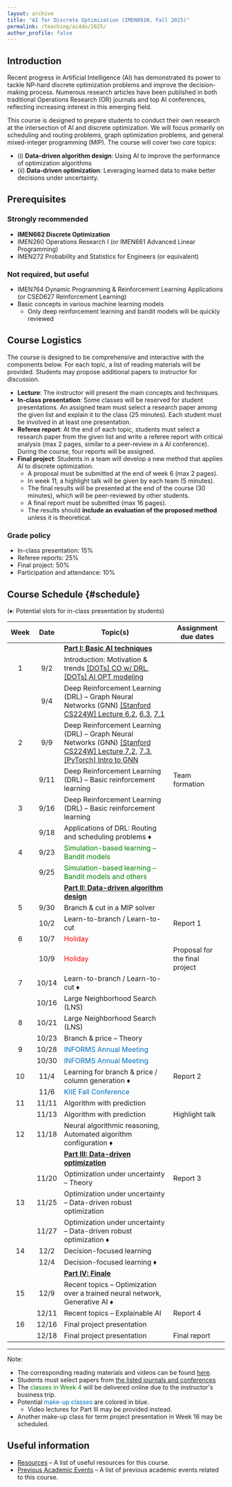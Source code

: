 ```yaml
---
layout: archive
title: "AI for Discrete Optimization (IMEN891N, Fall 2025)"
permalink: /teaching/ai4do/2025/
author_profile: false
---
```

## Introduction

Recent progress in Artificial Intelligence (AI) has demonstrated its power to tackle NP-hard discrete optimization problems and improve the decision-making process. Numerous research articles have been published in both traditional Operations Research (OR) journals and top AI conferences, reflecting increasing interest in this emerging field.

This course is designed to prepare students to conduct their own research at the intersection of AI and discrete optimization. We will focus primarily on scheduling and routing problems, graph optimization problems, and general mixed-integer programming (MIP). The course will cover two core topics:

* (i) **Data-driven algorithm design**: Using AI to improve the performance of optimization algorithms
* (ii) **Data-driven optimization**: Leveraging learned data to make better decisions under uncertainty.

## Prerequisites

### Strongly recommended

* **IMEN662 Discrete Optimization**
* IMEN260 Operations Research I (or IMEN661 Advanced Linear Programming)
* IMEN272 Probability and Statistics for Engineers (or equivalent)

### Not required, but useful

* IMEN764 Dynamic Programming & Reinforcement Learning Applications (or CSED627 Reinforcement Learning)
* Basic concepts in various machine learning models
  * Only deep reinforcement learning and bandit models will be quickly reviewed

## Course Logistics

The course is designed to be comprehensive and interactive with the components below. For each topic, a list of reading materials will be provided. Students may propose additional papers to instructor for discussion.

* **Lecture**: The instructor will present the main concepts and techniques.
* **In-class presentation**: Some classes will be reserved for student presentations. An assigned team must select a research paper among the given list and explain it to the class (25 minutes). Each student must be involved in at least one presentation.
* **Referee report**: At the end of each topic, students must select a research paper from the given list and write a referee report with critical analysis (max 2 pages, similar to a peer-review in a AI conference). During the course, four reports will be assigned.
  <!-- * See the [writing guidelines](/teaching/ai4do/2025/writing-guideline) -->
* **Final project**: Students in a team will develop a new method that applies AI to discrete optimization.
  * A proposal must be submitted at the end of week 6 (max 2 pages).
  * In week 11, a highlight talk will be given by each team (5 minutes).
  * The final results will be presented at the end of the course (30 minutes), which will be peer-reviewed by other students.
  * A final report must be submitted (max 16 pages).
  * The results should **include an evaluation of the proposed method** unless it is theoretical.

### Grade policy

* In-class presentation: 15%
* Referee reports: 25%
* Final project: 50%
* Participation and attendance: 10%

## Course Schedule {#schedule}

(♦: Potential slots for in-class presentation by students)

| Week  | Date  | Topic(s)                                                                                                                                                                                                                                                                           | Assignment due dates           |
| :---: | :---: | ---------------------------------------------------------------------------------------------------------------------------------------------------------------------------------------------------------------------------------------------------------------------------------- | ------------------------------ |
|       |       | [**Part I: Basic AI techniques**](/teaching/ai4do/2025/reading-list#part-1)                                                                                                                                                                                                        |                                |
|   1   |  9/2  | Introduction: Motivation & trends [[DOTs] CO w/ DRL](https://www.youtube.com/watch?v=bi16pVVW52U), [[DOTs] AI OPT modeling](https://www.youtube.com/watch?v=_vN3pwB-PKI)                                                                                                           |                                |
|       |  9/4  | Deep Reinforcement Learning (DRL) – Graph Neural Networks (GNN) [[Stanford CS224W] Lecture 6.2](https://www.youtube.com/watch?v=tutlI9YzJ2g), [6.3](https://www.youtube.com/watch?v=MH4yvtgAR-4), [7.1](https://www.youtube.com/watch?v=RU9uTa_-ZOw)                               |                                |
|   2   |  9/9  | Deep Reinforcement Learning (DRL) – Graph Neural Networks (GNN) [[Stanford CS224W] Lecture 7.2](https://youtu.be/247Mkqj_wRM), [7.3](https://www.youtube.com/watch?v=ew1cnUjRgl4), [[PyTorch] Intro to GNN](https://www.youtube.com/watch?v=8owQBFAHw7E)                           |
|       | 9/11  | Deep Reinforcement Learning (DRL) – Basic reinforcement learning                                                                                                                                                                                                                   | Team formation                 |
|   3   | 9/16  | Deep Reinforcement Learning (DRL) –                                                                                                                                                                                                                   Basic reinforcement learning |                                |
|       | 9/18  | Applications of DRL: Routing and scheduling problems ♦                                                                                                                                                                                                                             |                                |
|   4   | 9/23  | <span style="color:green;">Simulation-based learning – Bandit models</span>                                                                                                                                                                                                        |                                |
|       | 9/25  | <span style="color:green;">Simulation-based learning – Bandit models and others</span>                                                                                                                                                                                             |                                |
|       |       | [**Part II: Data-driven algorithm design**](/teaching/ai4do/2025/reading-list#part-2)                                                                                                                                                                                              |                                |
|   5   | 9/30  | Branch & cut in a MIP solver                                                                                                                                                                                                                                                       |                                |
|       | 10/2  | Learn-to-branch / Learn-to-cut                                                                                                                                                                                                                                                     | Report 1                       |
|   6   | 10/7  | <span style="color:red;">Holiday</span>                                                                                                                                                                                                                                            |                                |
|       | 10/9  | <span style="color:red;">Holiday</span>                                                                                                                                                                                                                                            | Proposal for the final project |
|   7   | 10/14 | Learn-to-branch / Learn-to-cut  ♦                                                                                                                                                                                                                                                  |                                |
|       | 10/16 | Large Neighborhood Search (LNS)                                                                                                                                                                                                                                                    |                                |
|   8   | 10/21 | Large Neighborhood Search (LNS)                                                                                                                                                                                                                                                    |                                |
|       | 10/23 | Branch & price – Theory                                                                                                                                                                                                                                                            |                                |
|   9   | 10/28 | <span style="color:rgb(0, 112, 192);"> INFORMS Annual Meeting  </span>                                                                                                                                                                                                             |                                |
|       | 10/30 | <span style="color:rgb(0, 112, 192);"> INFORMS Annual Meeting  </span>                                                                                                                                                                                                             |                                |
|  10   | 11/4  | Learning for branch & price / column generation  ♦                                                                                                                                                                                                                                 | Report 2                       |
|       | 11/6  | <span style="color:rgb(0, 112, 192);"> KIIE Fall Conference  </span>                                                                                                                                                                                                               |                                |
|  11   | 11/11 | Algorithm with prediction                                                                                                                                                                                                                                                          |                                |
|       | 11/13 | Algorithm with prediction                                                                                                                                                                                                                                                          | Highlight talk                 |
|  12   | 11/18 | Neural algorithmic reasoning, Automated algorithm configuration  ♦                                                                                                                                                                                                                 |                                |
|       |       | [**Part III: Data-driven optimization**](/teaching/ai4do/2025/reading-list#part-3)                                                                                                                                                                                                 |                                |
|       | 11/20 | Optimization under uncertainty – Theory                                                                                                                                                                                                                                            | Report 3                       |
|  13   | 11/25 | Optimization under uncertainty – Data-driven robust optimization                                                                                                                                                                                                                   |                                |
|       | 11/27 | Optimization under uncertainty – Data-driven robust optimization  ♦                                                                                                                                                                                                                |                                |
|  14   | 12/2  | Decision-focused learning                                                                                                                                                                                                                                                          |                                |
|       | 12/4  | Decision-focused learning  ♦                                                                                                                                                                                                                                                       |                                |
|       |       | [**Part IV: Finale**](/teaching/ai4do/2025/reading-list#part-4)                                                                                                                                                                                                                    |                                |
|  15   | 12/9  | Recent topics – Optimization over a trained neural network, Generative AI  ♦                                                                                                                                                                                                       |                                |
|       | 12/11 | Recent topics – Explainable AI                                                                                                                                                                                                                                                     | Report 4                       |
|  16   | 12/16 | Final project presentation                                                                                                                                                                                                                                                         |                                |
|       | 12/18 | Final project presentation                                                                                                                                                                                                                                                         | Final report                   |

---

Note:

* The corresponding reading materials and videos can be found [here](/teaching/ai4do/2025/reading-list).
* Students must select papers from [the listed journals and conferences](/teaching/ai4do/2025/journal-list)
* The <span style="color:green;">classes in Week 4</span> will be delivered online due to the instructor's business trip.
* Potential <span style="color:rgb(0, 112, 192);">make-up classes</span> are colored in blue.
  * Video lectures for Part III may be provided instead.
* Another make-up class for term project presentation in Week 16 may be scheduled.

## Useful information

* [Resources](/teaching/ai4do/2025/resources) – A list of useful resources for this course.
* [Previous Academic Events](/teaching/ai4do/2025/previous-academic-events) – A list of previous academic events related to this course.
